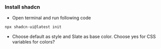### Install shadcn

- Open terminal and run following code

```javascript
npx shadcn-ui@latest init
```

- Choose default as style and Slate as base color. Choose yes for CSS variables for colors?
